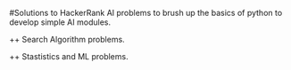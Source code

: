 #Solutions to HackerRank AI problems to brush up the basics of python to develop simple AI modules.

++ Search Algorithm problems.

++ Stastistics and ML problems.
